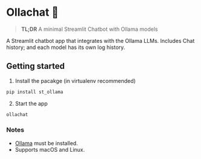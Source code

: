 # Ollachat 🚀

> **TL;DR** A minimal Streamlit Chatbot with Ollama models

A Streamlit chatbot app that integrates with the Ollama LLMs. Includes Chat history; and each model has its own log history.


## Getting started


1) Install the pacakge (in virtualenv recommended)

```bash
pip install st_ollama
```

2) Start the app

```bash
ollachat
```

### Notes

- [Ollama](http://ollama.ai/) must be installed.
- Supports macOS and Linux.